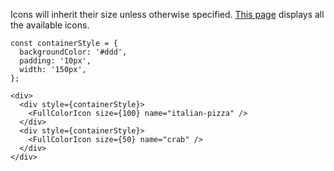 Icons will inherit their size unless otherwise specified. <a href="./full-color-icons.html" target="blank">This page</a> displays all the available icons.

```
const containerStyle = {
  backgroundColor: '#ddd',
  padding: '10px',
  width: '150px',
};

<div>
  <div style={containerStyle}>
    <FullColorIcon size={100} name="italian-pizza" />
  </div>
  <div style={containerStyle}>
    <FullColorIcon size={50} name="crab" />
  </div>
</div>
```
